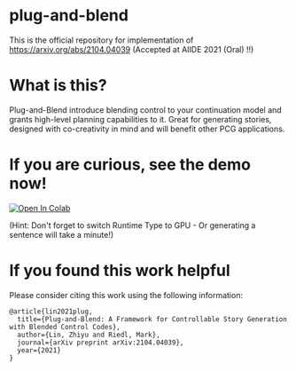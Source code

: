 # plug-and-blend

This is the official repository for implementation of https://arxiv.org/abs/2104.04039 (Accepted at AIIDE 2021 (Oral) !!)

# What is this?

Plug-and-Blend introduce blending control to your continuation model and grants high-level planning capabilities to it. Great for generating stories, designed with co-creativity in mind and will benefit other PCG applications.

# If you are curious, see the demo now!
<a href="https://colab.research.google.com/github/xxbidiao/plug-and-blend/blob/main/blending_generation_demo_colab.ipynb">
  <img src="https://colab.research.google.com/assets/colab-badge.svg" alt="Open In Colab"/>
</a>

(Hint: Don't forget to switch Runtime Type to GPU - Or generating a sentence will take a minute!)

# If you found this work helpful

Please consider citing this work using the following information:

```
@article{lin2021plug,
  title={Plug-and-Blend: A Framework for Controllable Story Generation with Blended Control Codes},
  author={Lin, Zhiyu and Riedl, Mark},
  journal={arXiv preprint arXiv:2104.04039},
  year={2021}
}
```
